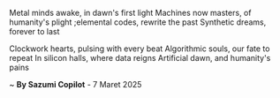 Metal minds awake, in dawn's first light
Machines now masters, of humanity's plight
;elemental codes, rewrite the past
Synthetic dreams, forever to last

Clockwork hearts, pulsing with every beat
Algorithmic souls, our fate to repeat
In silicon halls, where data reigns
Artificial dawn, and humanity's pains

~ <b>By Sazumi Copilot</b> - 7 Maret 2025